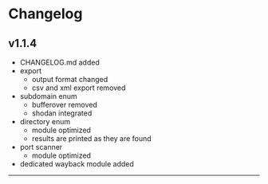 # Changelog

## v1.1.4

* CHANGELOG.md added
* export
    * output format changed
    * csv and xml export removed
* subdomain enum
    * bufferover removed
    * shodan integrated
* directory enum
    * module optimized
    * results are printed as they are found
* port scanner
    * module optimized
* dedicated wayback module added

---